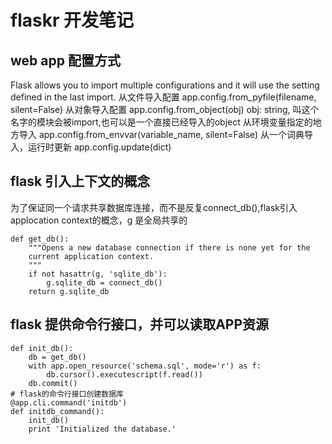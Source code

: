 # flaskr 开发笔记

## web app 配置方式
Flask allows you to import multiple configurations and it will use the setting defined in the last import. 
从文件导入配置
app.config.from_pyfile(filename, silent=False)
从对象导入配置
app.config.from_object(obj)
	obj: string, 叫这个名字的模块会被import,也可以是一个直接已经导入的object
从环境变量指定的地方导入
app.config.from_envvar(variable_name, silent=False)
从一个词典导入，运行时更新
app.config.update(dict)

## flask 引入上下文的概念
为了保证同一个请求共享数据库连接，而不是反复connect_db(),flask引入applocation context的概念，g 是全局共享的
```
def get_db():
	"""Opens a new database connection if there is none yet for the
    current application context.
    """
	if not hasattr(g, 'sqlite_db'):
		g.sqlite_db = connect_db()
	return g.sqlite_db
```

## flask 提供命令行接口，并可以读取APP资源
```
def init_db():
	db = get_db()
	with app.open_resource('schema.sql', mode='r') as f:
		db.cursor().executescript(f.read())
	db.commit()
# flask的命令行接口创建数据库
@app.cli.command('initdb')
def initdb_command():
	init_db()
	print 'Initialized the database.'
```

